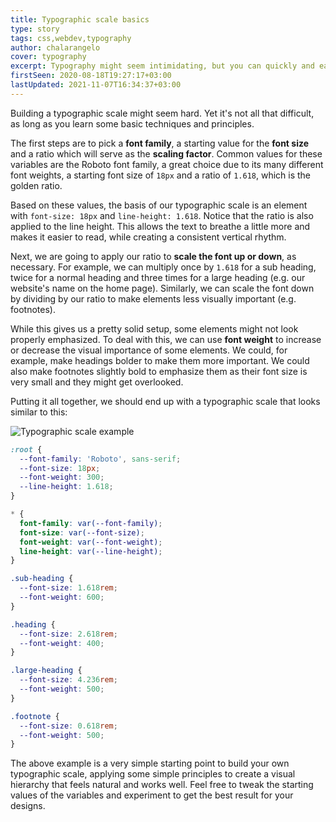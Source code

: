 ```yaml
---
title: Typographic scale basics
type: story
tags: css,webdev,typography
author: chalarangelo
cover: typography
excerpt: Typography might seem intimidating, but you can quickly and easily create a simple typographic scale with this basic technique.
firstSeen: 2020-08-18T19:27:17+03:00
lastUpdated: 2021-11-07T16:34:37+03:00
---
```


Building a typographic scale might seem hard. Yet it's not all that difficult, as long as you learn some basic techniques and principles.

The first steps are to pick a **font family**, a starting value for the **font size** and a ratio which will serve as the **scaling factor**. Common values for these variables are the Roboto font family, a great choice due to its many different font weights, a starting font size of `18px` and a ratio of `1.618`, which is the golden ratio.

Based on these values, the basis of our typographic scale is an element with `font-size: 18px` and `line-height: 1.618`. Notice that the ratio is also applied to the line height. This allows the text to breathe a little more and makes it easier to read, while creating a consistent vertical rhythm.

Next, we are going to apply our ratio to **scale the font up or down**, as necessary. For example, we can multiply once by `1.618` for a sub heading, twice for a normal heading and three times for a large heading (e.g. our website's name on the home page). Similarly, we can scale the font down by dividing by our ratio to make elements less visually important (e.g. footnotes).

While this gives us a pretty solid setup, some elements might not look properly emphasized. To deal with this, we can use **font weight** to increase or decrease the visual importance of some elements. We could, for example, make headings bolder to make them more important. We could also make footnotes slightly bold to emphasize them as their font size is very small and they might get overlooked.

Putting it all together, we should end up with a typographic scale that looks similar to this:

![Typographic scale example](./illustrations/typography-example.png)

```css
:root {
  --font-family: 'Roboto', sans-serif;
  --font-size: 18px;
  --font-weight: 300;
  --line-height: 1.618;
}

* {
  font-family: var(--font-family);
  font-size: var(--font-size);
  font-weight: var(--font-weight);
  line-height: var(--line-height);
}

.sub-heading {
  --font-size: 1.618rem;
  --font-weight: 600;
}

.heading {
  --font-size: 2.618rem;
  --font-weight: 400;
}

.large-heading {
  --font-size: 4.236rem;
  --font-weight: 500;
}

.footnote {
  --font-size: 0.618rem;
  --font-weight: 500;
}
```

The above example is a very simple starting point to build your own typographic scale, applying some simple principles to create a visual hierarchy that feels natural and works well. Feel free to tweak the starting values of the variables and experiment to get the best result for your designs.
